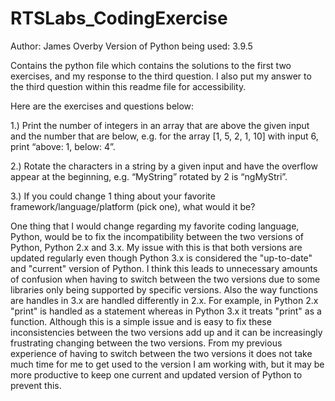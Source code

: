 # RTSLabs_CodingExercise
Author: James Overby
Version of Python being used: 3.9.5

Contains the python file which contains the solutions to the first two exercises, and my response to the third question. I also put my answer to the third question within this readme file for accessibility.

Here are the exercises and questions below:

1.) Print the number of integers in an array that are above the given input and the number that are below, e.g. for the array [1, 5, 2, 1, 10] with input 6, print “above: 1, below: 4”.

2.) Rotate the characters in a string by a given input and have the overflow appear at the beginning, e.g. “MyString” rotated by 2 is “ngMyStri”.

3.) If you could change 1 thing about your favorite framework/language/platform (pick one), what would it be?

One thing that I would change regarding my favorite coding language, Python, would be to fix the incompatibility
between the two versions of Python, Python 2.x and 3.x. My issue with this is that both versions are updated regularly
even though Python 3.x is considered the "up-to-date" and "current" version of Python. I think this leads to unnecessary
amounts of confusion when having to switch between the two versions due to some libraries only being supported by specific
versions. Also the way functions are handles in 3.x are handled differently in 2.x. For example, in Python 2.x "print" is handled
as a statement whereas in Python 3.x it treats "print" as a function. Although this is a simple issue and is easy to fix these
inconsistencies between the two versions add up and it can be increasingly frustrating changing between the two versions.
From my previous experience of having to switch between the two versions it does not take much time for me to get used to the
version I am working with, but it may be more productive to keep one current and updated version of Python to prevent this.

